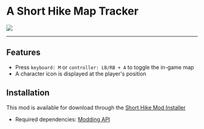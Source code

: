 # A Short Hike Map Tracker

<img src="https://img.shields.io/github/downloads/BrandenEK/AShortHike.MapTracker/total?color=FFD300&style=for-the-badge">

---

## Features
- Press ```keyboard: M``` or ```controller: LB/RB + A``` to toggle the in-game map
- A character icon is displayed at the player's position

## Installation
This mod is available for download through the [Short Hike Mod Installer](https://github.com/BrandenEK/AShortHike.Modding.Installer)
- Required dependencies: [Modding API](https://github.com/BrandenEK/AShortHike.ModdingAPI)

